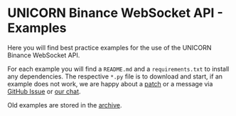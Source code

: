 # UNICORN Binance WebSocket API - Examples
Here you will find best practice examples for the use of the UNICORN Binance WebSocket API.

For each example you will find a `README.md` and a `requirements.txt` to install any dependencies. The respective `*.py` 
file is to download and start, if an example does not work, we are happy about a 
[patch](https://github.com/LUCIT-Systems-and-Development/unicorn-binance-websocket-api/fork) or a message via 
[GitHub Issue](https://github.com/LUCIT-Systems-and-Development/unicorn-binance-websocket-api/issues/new/choose) or 
[our chat](https://www.lucit.tech/get-support.html).

Old examples are stored in the 
[archive](https://github.com/LUCIT-Systems-and-Development/unicorn-binance-websocket-api/tree/master/examples/_archive).
